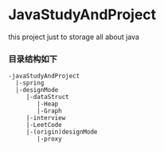 # JavaStudyAndProject
this project just to storage all about java


### 目录结构如下
```CMD
-javaStudyAndProject
  |-spring
  |-designMode
     |-dataStruct
        |-Heap
        |-Graph
     |-interview
     |-LeetCode
     |-(origin)designMode
        |-proxy
